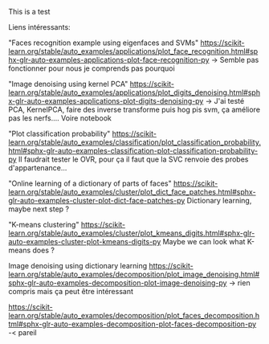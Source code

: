 This is a test

Liens intéressants:

"Faces recognition example using eigenfaces and SVMs"
https://scikit-learn.org/stable/auto_examples/applications/plot_face_recognition.html#sphx-glr-auto-examples-applications-plot-face-recognition-py
-> Semble pas fonctionner pour nous je comprends pas pourquoi 

"Image denoising using kernel PCA"
https://scikit-learn.org/stable/auto_examples/applications/plot_digits_denoising.html#sphx-glr-auto-examples-applications-plot-digits-denoising-py
-> J'ai testé PCA, KernelPCA, faire des inverse transforme puis hog pis svm, ça améliore pas les nerfs.... Voire notebook

"Plot classification probability"
https://scikit-learn.org/stable/auto_examples/classification/plot_classification_probability.html#sphx-glr-auto-examples-classification-plot-classification-probability-py
Il faudrait tester le OVR, pour ça il faut que la SVC renvoie des probes d'appartenance...

"Online learning of a dictionary of parts of faces"
https://scikit-learn.org/stable/auto_examples/cluster/plot_dict_face_patches.html#sphx-glr-auto-examples-cluster-plot-dict-face-patches-py
Dictionary learning, maybe next step ?

"K-means clustering"
https://scikit-learn.org/stable/auto_examples/cluster/plot_kmeans_digits.html#sphx-glr-auto-examples-cluster-plot-kmeans-digits-py
Maybe we can look what K-means does ?

Image denoising using dictionary learning
https://scikit-learn.org/stable/auto_examples/decomposition/plot_image_denoising.html#sphx-glr-auto-examples-decomposition-plot-image-denoising-py
-> rien compris mais ça peut être intéressant

https://scikit-learn.org/stable/auto_examples/decomposition/plot_faces_decomposition.html#sphx-glr-auto-examples-decomposition-plot-faces-decomposition-py
-< pareil